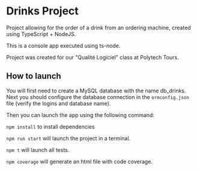 # Drinks Project

Project allowing for the order of a drink from an ordering machine, created using TypeScript + NodeJS.

This is a console app executed using ts-node.

Project was created for our "Qualité Logiciel" class at Polytech Tours.

## How to launch

You will first need to create a MySQL database with the name db_drinks.
Next you should configure the database connection in the `ormconfig.json` file (verify the logins and database name).

Then you can launch the app using the following command:

`npm install` to install dependencies

`npm run start` will launch the project in a terminal.

`npm t` will launch all tests.

`npm coverage` will generate an html file with code coverage.
